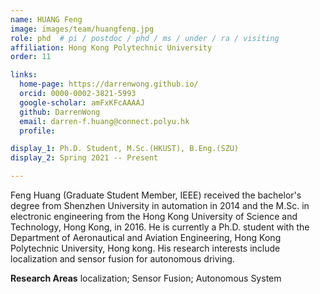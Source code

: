 ```yaml
---
name: HUANG Feng
image: images/team/huangfeng.jpg
role: phd  # pi / postdoc / phd / ms / under / ra / visiting
affiliation: Hong Kong Polytechnic University
order: 11

links:
  home-page: https://darrenwong.github.io/
  orcid: 0000-0002-3821-5993
  google-scholar: amFxKFcAAAAJ
  github: DarrenWong
  email: darren-f.huang@connect.polyu.hk
  profile: 

display_1: Ph.D. Student, M.Sc.(HKUST), B.Eng.(SZU)
display_2: Spring 2021 -- Present

---
```


<!--  Add a short self introduction here -->
<!-- Like Research Areas -->

Feng Huang (Graduate Student Member, IEEE) received the bachelor's degree from Shenzhen University in automation in 2014 and the M.Sc. in electronic engineering from the Hong Kong University of Science and Technology, Hong Kong, in 2016. He is currently a Ph.D. student with the Department of Aeronautical and Aviation Engineering, Hong Kong Polytechnic University, Hong kong. His research interests include localization and sensor fusion for autonomous driving.

**Research Areas**
localization; Sensor Fusion; Autonomous System
